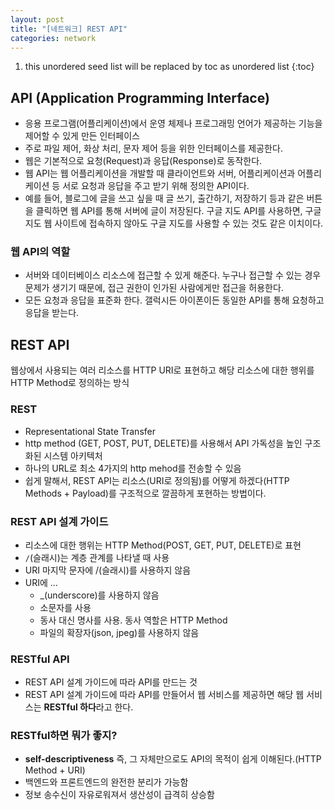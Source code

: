 ```yaml
---
layout: post
title: "[네트워크] REST API"
categories: network
---
```


1. this unordered seed list will be replaced by toc as unordered list
{:toc}

## API (Application Programming Interface)

- 응용 프로그램(어플리케이션)에서 운영 체제나 프로그래밍 언어가 제공하는 기능을 제어할 수 있게 만든 인터페이스
- 주로 파일 제어, 화상 처리, 문자 제어 등을 위한 인터페이스를 제공한다.
- 웹은 기본적으로 요청(Request)과 응답(Response)로 동작한다.
- 웹 API는 웹 어플리케이션을 개발할 때 클라이언트와 서버, 어플리케이션과 어플리케이션 등 서로 요청과 응답을 주고 받기 위해 정의한 API이다.
- 예를 들어, 블로그에 글을 쓰고 싶을 때 글 쓰기, 출간하기, 저장하기 등과 같은 버튼을 클릭하면 웹 API를 통해 서버에 글이 저장된다. 구글 지도 API를 사용하면, 구글 지도 웹 사이트에 접속하지 않아도 구글 지도를 사용할 수 있는 것도 같은 이치이다.

### 웹 API의 역할

- 서버와 데이터베이스 리소스에 접근할 수 있게 해준다. 누구나 접근할 수 있는 경우 문제가 생기기 때문에, 접근 권한이 인가된 사람에게만 접근을 허용한다.
- 모든 요청과 응답을 표준화 한다. 갤럭시든 아이폰이든 동일한 API를 통해 요청하고 응답을 받는다.

## REST API

웹상에서 사용되는 여러 리소스를 HTTP URI로 표현하고 해당 리소스에 대한 행위를 HTTP Method로 정의하는 방식

### REST

- Representational State Transfer
- http method (GET, POST, PUT, DELETE)를 사용해서 API 가독성을 높인 구조화된 시스템 아키텍처
- 하나의 URL로 최소 4가지의 http mehod를 전송할 수 있음
- 쉽게 말해서, REST API는 리소스(URI로 정의됨)를 어떻게 하겠다(HTTP Methods + Payload)를 구조적으로 깔끔하게 포현하는 방법이다.

### REST API 설계 가이드

- 리소스에 대한 행위는 HTTP Method(POST, GET, PUT, DELETE)로 표현
- `/`(슬래시)는 계층 관계를 나타낼 때 사용
- URI 마지막 문자에 /(슬래시)를 사용하지 않음
- URI에 ...
  - _(underscore)를 사용하지 않음
  - 소문자를 사용
  - 동사 대신 명사를 사용. 동사 역할은 HTTP Method
  - 파일의 확장자(json, jpeg)를 사용하지 않음

### RESTful API

- REST API 설계 가이드에 따라 API를 만드는 것
- REST API 설계 가이드에 따라 API를 만들어서 웹 서비스를 제공하면 해당 웹 서비스는 **RESTful 하다**라고 한다.

### RESTful하면 뭐가 좋지?

- **self-descriptiveness** 즉, 그 자체만으로도 API의 목적이 쉽게 이해된다.(HTTP Method + URI)
- 백엔드와 프론트엔드의 완전한 분리가 가능함
- 정보 송수신이 자유로워져서 생산성이 급격히 상승함
